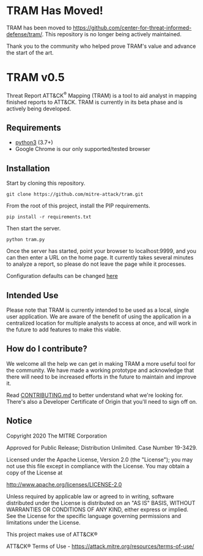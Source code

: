 # TRAM Has Moved!
TRAM has been moved to https://github.com/center-for-threat-informed-defense/tram/. This repository is no longer being actively maintained. 

Thank you to the community who helped prove TRAM's value and advance the start of the art.

# TRAM v0.5

Threat Report ATT&CK<sup>®</sup> Mapping (TRAM) is a tool to aid analyst in mapping finished reports to ATT&CK. TRAM is currently in its beta phase and is actively being developed.
​
## Requirements
- [python3](https://www.python.org/) (3.7+)
- Google Chrome is our only supported/tested browser

## Installation
Start by cloning this repository.
```
git clone https://github.com/mitre-attack/tram.git
```
From the root of this project, install the PIP requirements.
```
pip install -r requirements.txt
```
Then start the server.
```
python tram.py
```
Once the server has started, point your browser to localhost:9999, and you can then enter a URL on the home page.
It currently takes several minutes to analyze a report, so please do not leave the page while it processes.

Configuration defaults can be changed [here](https://github.com/mitre-attack/tram/wiki/TRAM-Configuration)

## Intended Use
Please note that TRAM is currently intended to be used as a local, single user application. We are aware of the benefit of using the application in a centralized location for multiple analysts to access at once, and will work in the future to add features to make this viable.

## How do I contribute?

We welcome all the help we can get in making TRAM a more useful tool for the community. We have made a working prototype and acknowledge that there will need to be increased efforts in the future to maintain and improve it.

Read [CONTRIBUTING.md](CONTRIBUTING.md) to better understand what we're looking for. There's also a Developer Certificate of Origin that you'll need to sign off on.
​
## Notice

Copyright 2020 The MITRE Corporation

Approved for Public Release; Distribution Unlimited. Case Number 19-3429.

Licensed under the Apache License, Version 2.0 (the "License");
you may not use this file except in compliance with the License.
You may obtain a copy of the License at

   http://www.apache.org/licenses/LICENSE-2.0
   
Unless required by applicable law or agreed to in writing, software
distributed under the License is distributed on an "AS IS" BASIS,
WITHOUT WARRANTIES OR CONDITIONS OF ANY KIND, either express or implied.
See the License for the specific language governing permissions and
limitations under the License.

This project makes use of ATT&CK®

ATT&CK® Terms of Use - https://attack.mitre.org/resources/terms-of-use/
